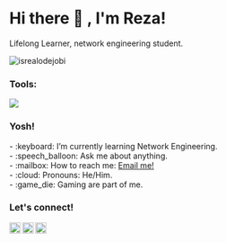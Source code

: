 # <summary><strong>Hi there :wave: , I'm Reza!</strong></summary>
Lifelong Learner, network engineering student.
<p align="left"> <img src="https://komarev.com/ghpvc/?username=goonesmile&label=Profile%20views&color=0e75b6&style=flat" alt="isrealodejobi" />
</p>

### <summary><strong>Tools:</strong></summary>
<p>
    <img src="https://img.shields.io/badge/Text%20Editor-Visual%20Studio%20Code-blue?&logo=visual%20studio%20code&logoColor=blue" />
</p>

### <summary><strong>Yosh!</strong></summary>
<p>
    - :keyboard: I’m currently learning Network Engineering. </br>
    - :speech_balloon: Ask me about anything.</br>
    - :mailbox: How to reach me: <a href="mailto:rezahakimarafah23@gmail.com">Email me!</a>  </br>
    - :cloud: Pronouns: He/Him. </br>
    - :game_die: Gaming are part of me. </br>
<p>
 
### <summary><strong>Let's connect!</strong></summary>
<a href="https://www.tiktok.com/@reezakim?is_from_webapp=1&sender_device=pc">
  <img align="left" alt="Rezz's Twitter" width="20px" src="https://simpleicons.now.sh/tiktok/495f7" />
</a>
<a href="https://www.instagram.com/reezakim/">
  <img align="left" alt="Goo's Instagram" width="20px" src="https://simpleicons.now.sh/instagram/495f7e" />
</a>
<a href="https://yours.com/">
  <img align="left" alt="Goo's Blog" width="20px" src="https://simpleicons.now.sh/blogger/495f7e" />
</a>
